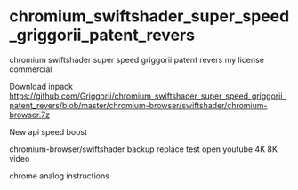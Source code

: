 # chromium_swiftshader_super_speed_griggorii_patent_revers
chromium swiftshader super speed griggorii patent revers my license commercial

Download inpack https://github.com/Griggorii/chromium_swiftshader_super_speed_griggorii_patent_revers/blob/master/chromium-browser/swiftshader/chromium-browser.7z

New api speed boost 

chromium-browser/swiftshader backup replace test open youtube 4K 8K video

chrome analog instructions
